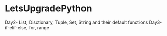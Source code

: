 # LetsUpgradePython

Day2- List, Disctionary, Tuple, Set, String and their default functions
Day3- if-elif-else, for, range 
